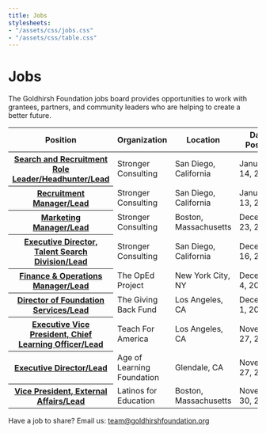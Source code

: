 ```yaml
---
title: Jobs
stylesheets:
- "/assets/css/jobs.css"
- "/assets/css/table.css"
---
```


Jobs
===========

The Goldhirsh Foundation jobs board provides opportunities to work with grantees, partners, and community leaders who are helping to create a better future.

<table>
<thead>
<tr>
  <th scope="col">Position</th>
  <th scope="col">Organization</th>
  <th scope="col">Location</th>
  <th scope="col">Date Posted</th>
</tr>
</thead>
<tbody>

<tr>
  <th scope="row"><a href="https://strongerconsulting.com/opportunities/#op-429544-search-and-recruitment-role-leaderheadhunter-">Search and Recruitment Role Leader/Headhunter/Lead</a></th>
  <td>Stronger Consulting</td>
  <td>San Diego, California</td>
  <td>January 14, 2021</td>
</tr>

<tr>
  <th scope="row"><a href="https://strongerconsulting.com/opportunities/#op-429468-manager-recuitment">Recruitment Manager/Lead</a></th>
  <td>Stronger Consulting</td>
  <td>San Diego, California</td>
  <td>January 13, 2021</td>
</tr>

<tr>
  <th scope="row"><a href="https://strongerconsulting.com/opportunities/#op-426533-marketing-manager-">Marketing Manager/Lead</a></th>
  <td>Stronger Consulting</td>
  <td>Boston, Massachusetts</td>
  <td>December 23, 2020</td>
</tr>


<tr>
  <th scope="row"><a href="https://strongerconsulting.com/opportunities/#op-424711-executive-director-talent-search-division">Executive Director, Talent Search Division/Lead</a></th>
  <td>Stronger Consulting</td>
  <td>San Diego, California</td>
  <td>December 16, 2020</td>
</tr>

<tr>
  <th scope="row"><a href="https://www.theopedproject.org/work-with-us">Finance & Operations Manager/Lead</a></th>
  <td>The OpEd Project</td>
  <td>New York City, NY</td>
  <td>December 4, 2020</td>
</tr>

<tr>
  <th scope="row"><a href="https://www.linkedin.com/jobs/view/2311456787/">Director of Foundation Services/Lead</a></th>
  <td>The Giving Back Fund</td>
  <td>Los Angeles, CA</td>
  <td>December 1, 2020</td>
</tr>

<tr>
  <th scope="row"><a href="https://www.linkedin.com/jobs/view/2318927061/">Executive Vice President, Chief Learning Officer/Lead</a></th>
  <td>Teach For America</td>
  <td>Los Angeles, CA</td>
  <td>November 27, 2020</td>
</tr>

<tr>
  <th scope="row"><a href="https://www.linkedin.com/jobs/view/2304911571/">Executive Director/Lead</a></th>
  <td>Age of Learning Foundation</td>
  <td>Glendale, CA</td>
  <td>November 27, 2020</td>
</tr>

<tr>
  <th scope="row"><a href="https://strongerconsulting.com/opportunities/#op-422747-vice-president-external-affairs-">Vice President, External Affairs/Lead</a></th>
  <td>Latinos for Education</td>
  <td>Boston, Massachusetts</td>
  <td>November 30, 2020</td>
</tr>

</tbody>
</table>

 
  

 





Have a job to share? Email us: <a href="mailto:team@goldhirshfoundation.org">team@goldhirshfoundation.org</a>


